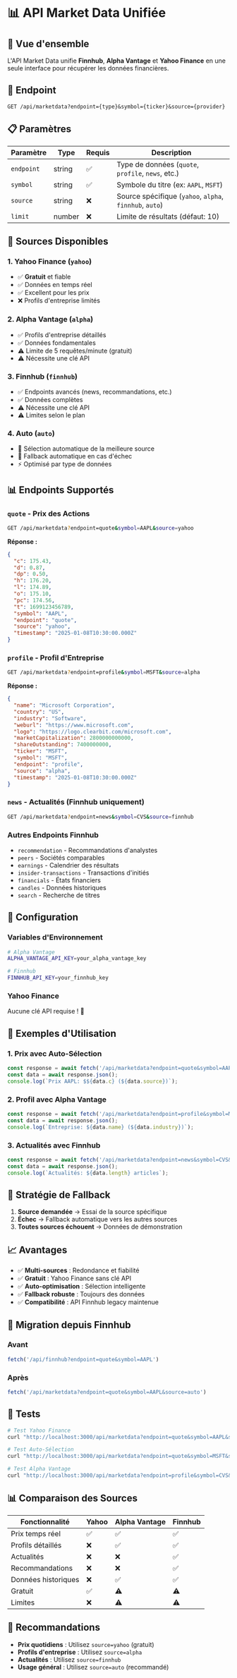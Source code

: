 # 📊 API Market Data Unifiée

## 🎯 Vue d'ensemble

L'API Market Data unifie **Finnhub**, **Alpha Vantage** et **Yahoo Finance** en une seule interface pour récupérer les données financières.

## 🔗 Endpoint

```
GET /api/marketdata?endpoint={type}&symbol={ticker}&source={provider}
```

## 📋 Paramètres

| Paramètre | Type | Requis | Description |
|-----------|------|--------|-------------|
| `endpoint` | string | ✅ | Type de données (`quote`, `profile`, `news`, etc.) |
| `symbol` | string | ✅ | Symbole du titre (ex: `AAPL`, `MSFT`) |
| `source` | string | ❌ | Source spécifique (`yahoo`, `alpha`, `finnhub`, `auto`) |
| `limit` | number | ❌ | Limite de résultats (défaut: 10) |

## 🏢 Sources Disponibles

### 1. **Yahoo Finance** (`yahoo`)
- ✅ **Gratuit** et fiable
- ✅ Données en temps réel
- ✅ Excellent pour les prix
- ❌ Profils d'entreprise limités

### 2. **Alpha Vantage** (`alpha`)
- ✅ Profils d'entreprise détaillés
- ✅ Données fondamentales
- ⚠️ Limite de 5 requêtes/minute (gratuit)
- ⚠️ Nécessite une clé API

### 3. **Finnhub** (`finnhub`)
- ✅ Endpoints avancés (news, recommandations, etc.)
- ✅ Données complètes
- ⚠️ Nécessite une clé API
- ⚠️ Limites selon le plan

### 4. **Auto** (`auto`)
- 🤖 Sélection automatique de la meilleure source
- 🔄 Fallback automatique en cas d'échec
- ⚡ Optimisé par type de données

## 📊 Endpoints Supportés

### `quote` - Prix des Actions
```bash
GET /api/marketdata?endpoint=quote&symbol=AAPL&source=yahoo
```

**Réponse :**
```json
{
  "c": 175.43,
  "d": 0.87,
  "dp": 0.50,
  "h": 176.20,
  "l": 174.89,
  "o": 175.10,
  "pc": 174.56,
  "t": 1699123456789,
  "symbol": "AAPL",
  "endpoint": "quote",
  "source": "yahoo",
  "timestamp": "2025-01-08T10:30:00.000Z"
}
```

### `profile` - Profil d'Entreprise
```bash
GET /api/marketdata?endpoint=profile&symbol=MSFT&source=alpha
```

**Réponse :**
```json
{
  "name": "Microsoft Corporation",
  "country": "US",
  "industry": "Software",
  "weburl": "https://www.microsoft.com",
  "logo": "https://logo.clearbit.com/microsoft.com",
  "marketCapitalization": 2800000000000,
  "shareOutstanding": 7400000000,
  "ticker": "MSFT",
  "symbol": "MSFT",
  "endpoint": "profile",
  "source": "alpha",
  "timestamp": "2025-01-08T10:30:00.000Z"
}
```

### `news` - Actualités (Finnhub uniquement)
```bash
GET /api/marketdata?endpoint=news&symbol=CVS&source=finnhub
```

### Autres Endpoints Finnhub
- `recommendation` - Recommandations d'analystes
- `peers` - Sociétés comparables
- `earnings` - Calendrier des résultats
- `insider-transactions` - Transactions d'initiés
- `financials` - États financiers
- `candles` - Données historiques
- `search` - Recherche de titres

## 🔧 Configuration

### Variables d'Environnement

```bash
# Alpha Vantage
ALPHA_VANTAGE_API_KEY=your_alpha_vantage_key

# Finnhub
FINNHUB_API_KEY=your_finnhub_key
```

### Yahoo Finance
Aucune clé API requise ! 🎉

## 🚀 Exemples d'Utilisation

### 1. Prix avec Auto-Sélection
```javascript
const response = await fetch('/api/marketdata?endpoint=quote&symbol=AAPL&source=auto');
const data = await response.json();
console.log(`Prix AAPL: $${data.c} (${data.source})`);
```

### 2. Profil avec Alpha Vantage
```javascript
const response = await fetch('/api/marketdata?endpoint=profile&symbol=MSFT&source=alpha');
const data = await response.json();
console.log(`Entreprise: ${data.name} (${data.industry})`);
```

### 3. Actualités avec Finnhub
```javascript
const response = await fetch('/api/marketdata?endpoint=news&symbol=CVS&source=finnhub');
const data = await response.json();
console.log(`Actualités: ${data.length} articles`);
```

## 🔄 Stratégie de Fallback

1. **Source demandée** → Essai de la source spécifique
2. **Échec** → Fallback automatique vers les autres sources
3. **Toutes sources échouent** → Données de démonstration

## 📈 Avantages

- ✅ **Multi-sources** : Redondance et fiabilité
- ✅ **Gratuit** : Yahoo Finance sans clé API
- ✅ **Auto-optimisation** : Sélection intelligente
- ✅ **Fallback robuste** : Toujours des données
- ✅ **Compatibilité** : API Finnhub legacy maintenue

## 🔗 Migration depuis Finnhub

### Avant
```javascript
fetch('/api/finnhub?endpoint=quote&symbol=AAPL')
```

### Après
```javascript
fetch('/api/marketdata?endpoint=quote&symbol=AAPL&source=auto')
```

## 🧪 Tests

```bash
# Test Yahoo Finance
curl "http://localhost:3000/api/marketdata?endpoint=quote&symbol=AAPL&source=yahoo"

# Test Auto-Sélection
curl "http://localhost:3000/api/marketdata?endpoint=quote&symbol=MSFT&source=auto"

# Test Alpha Vantage
curl "http://localhost:3000/api/marketdata?endpoint=profile&symbol=CVS&source=alpha"
```

## 📊 Comparaison des Sources

| Fonctionnalité | Yahoo | Alpha Vantage | Finnhub |
|----------------|-------|---------------|---------|
| Prix temps réel | ✅ | ✅ | ✅ |
| Profils détaillés | ❌ | ✅ | ✅ |
| Actualités | ❌ | ❌ | ✅ |
| Recommandations | ❌ | ❌ | ✅ |
| Données historiques | ❌ | ✅ | ✅ |
| Gratuit | ✅ | ⚠️ | ⚠️ |
| Limites | ❌ | ⚠️ | ⚠️ |

## 🎯 Recommandations

- **Prix quotidiens** : Utilisez `source=yahoo` (gratuit)
- **Profils d'entreprise** : Utilisez `source=alpha`
- **Actualités** : Utilisez `source=finnhub`
- **Usage général** : Utilisez `source=auto` (recommandé)
